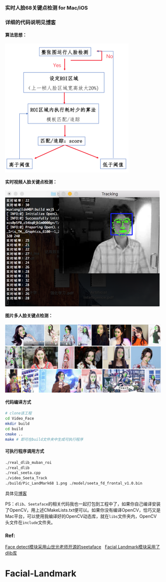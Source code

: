
### 实时人脸68关键点检测 for Mac/iOS

### 详细的代码说明见[博客](https://wxjwjj.github.io/2018/05/04/reallandmark/)

#### 算法思想：

<img src="/img/real.png" width = "400"  alt="图片名称" align=center />

#### 实时视频人脸关键点检测：

<img src="/img/tracking.png" width = "500"  alt="图片名称" align=center />

#### 图片多人脸关键点检测：

<img src="./img/Test_box_1.jpg" width = "650"  alt="图片名称" align=center />

#### 代码编译方式
```bash
# clone该工程
cd Video_Face
mkdir build
cd build
cmake ..
make # 即可在build文件夹中生成可执行程序
```
#### 可执行程序调用方式
```bash
./real_dlib_muban_roi
./real_dlib 
./real_seeta.cpp
./video_Seeta_Track
./build/Pic_LandMark68 1.png ./model/seeta_fd_frontal_v1.0.bin
```
具体见[博客](https://wxjwjj.github.io/2018/05/04/reallandmark/)

PS：`dlib`、`Seetaface`的相关代码我也一起打包到工程中了，如果你自己编译安装了OpenCV，用上述CMakeLists.txt便可以。如果你没有编译OpenCV，恰巧又是Mac平台，可以使用我编译好的OpenCV动态库，就在`libs`文件夹内，OpenCV头文件在`include`文件夹。

### Ref:
[Face detect模块采用山世光老师开源的seetaface](https://github.com/seetaface/SeetaFaceEngine)
&nbsp;
[Facial Landmark模块采用了dlib库](https://github.com/davisking/dlib)
# Facial-Landmark
